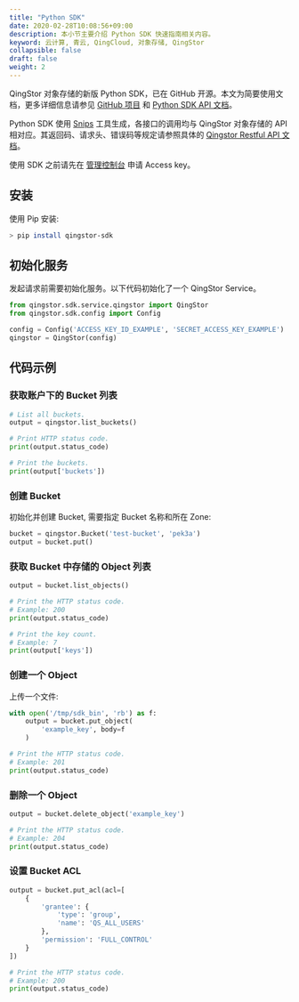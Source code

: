 ```yaml
---
title: "Python SDK"
date: 2020-02-28T10:08:56+09:00
description: 本小节主要介绍 Python SDK 快速指南相关内容。
keyword: 云计算, 青云, QingCloud, 对象存储, QingStor
collapsible: false
draft: false
weight: 2
---
```



QingStor 对象存储的新版 Python SDK，已在 GitHub 开源。本文为简要使用文档，更多详细信息请参见 [GitHub 项目](https://github.com/qingstor/qingstor-sdk-python) 
和 [Python SDK API 文档](https://qingstor-sdk-python.readthedocs.io/en/latest/)。

Python SDK 使用 [Snips](https://github.com/yunify/snips) 工具生成，各接口的调用均与 QingStor 对象存储的 API 相对应。其返回码、请求头、错误码等规定请参照具体的 [Qingstor Restful API 文档](/storage/object-storage/api/)。


使用 SDK 之前请先在 [管理控制台](https://console.qingcloud.com/access_keys/) 申请 Access key。

## 安装
使用 Pip 安装:

```bash
> pip install qingstor-sdk
```

## 初始化服务

发起请求前需要初始化服务。以下代码初始化了一个 QingStor Service。

```python
from qingstor.sdk.service.qingstor import QingStor
from qingstor.sdk.config import Config

config = Config('ACCESS_KEY_ID_EXAMPLE', 'SECRET_ACCESS_KEY_EXAMPLE')
qingstor = QingStor(config)
```

## 代码示例

### 获取账户下的 Bucket 列表

```python
# List all buckets.
output = qingstor.list_buckets()

# Print HTTP status code.
print(output.status_code)

# Print the buckets.
print(output['buckets'])
```

### 创建 Bucket

初始化并创建 Bucket, 需要指定 Bucket 名称和所在 Zone:

```python
bucket = qingstor.Bucket('test-bucket', 'pek3a')
output = bucket.put()
```

### 获取 Bucket 中存储的 Object 列表

```python
output = bucket.list_objects()

# Print the HTTP status code.
# Example: 200
print(output.status_code)

# Print the key count.
# Example: 7
print(output['keys'])
```

### 创建一个 Object

上传一个文件:

```python
with open('/tmp/sdk_bin', 'rb') as f:
    output = bucket.put_object(
        'example_key', body=f
    )

# Print the HTTP status code.
# Example: 201
print(output.status_code)
```

### 删除一个 Object

```python
output = bucket.delete_object('example_key')

# Print the HTTP status code.
# Example: 204
print(output.status_code)
```

### 设置 Bucket ACL

```python
output = bucket.put_acl(acl=[
    {
        'grantee': {
            'type': 'group',
            'name': 'QS_ALL_USERS'
        },
        'permission': 'FULL_CONTROL'
    }
])

# Print the HTTP status code.
# Example: 200
print(output.status_code)
```
